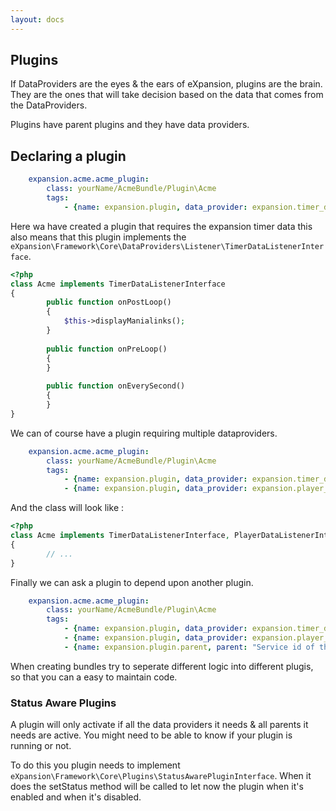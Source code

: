 ```yaml
---
layout: docs
---
```


## Plugins

If DataProviders are the eyes & the ears of eXpansion, plugins are the brain. 
They are the ones that will take decision based on the data that comes from the DataProviders. 

Plugins have parent plugins and they have data providers. 

## Declaring a plugin 

```yaml
    expansion.acme.acme_plugin:
        class: yourName/AcmeBundle/Plugin\Acme
        tags:
            - {name: expansion.plugin, data_provider: expansion.timer_data}
```

Here wa have created a plugin that requires the expansion timer data this also means that this plugin implements the `eXpansion\Framework\Core\DataProviders\Listener\TimerDataListenerInterface`.

```php
<?php 
class Acme implements TimerDataListenerInterface 
{
        public function onPostLoop()
        {
            $this->displayManialinks();
        }
    
        public function onPreLoop()
        {
        }
    
        public function onEverySecond()
        {
        }
}
```

We can of course have a plugin requiring multiple dataproviders.

```yaml
    expansion.acme.acme_plugin:
        class: yourName/AcmeBundle/Plugin\Acme
        tags:
            - {name: expansion.plugin, data_provider: expansion.timer_data}
            - {name: expansion.plugin, data_provider: expansion.player_data}
```

And the class will look like : 

```php
<?php 
class Acme implements TimerDataListenerInterface, PlayerDataListenerInterface
{
        // ...
}
```

Finally we can ask a plugin to depend upon another plugin. 

```yaml
    expansion.acme.acme_plugin:
        class: yourName/AcmeBundle/Plugin\Acme
        tags:
            - {name: expansion.plugin, data_provider: expansion.timer_data}
            - {name: expansion.plugin, data_provider: expansion.player_data}
            - {name: expansion.plugin.parent, parent: "Service id of the plugin it requires to run"}
```

When creating bundles try to seperate different logic into different plugis, so that you can a easy to maintain code. 

### Status Aware Plugins

A plugin will only activate if all the data providers it needs & all parents it needs are active. You  might need to be able to know
if your plugin is running or not. 

To do this you plugin needs to implement `eXpansion\Framework\Core\Plugins\StatusAwarePluginInterface`. 
When it does the setStatus method will be called to let now the plugin when it's enabled and when it's disabled.